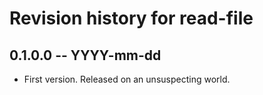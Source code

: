 # Revision history for read-file

## 0.1.0.0 -- YYYY-mm-dd

* First version. Released on an unsuspecting world.
